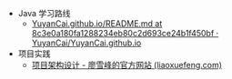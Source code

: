 - Java 学习路线
	- [YuyanCai.github.io/README.md at 8c3e0a180fa1288234eb80c2d693ce24b1f450bf · YuyanCai/YuyanCai.github.io](https://github.com/YuyanCai/YuyanCai.github.io/blob/8c3e0a180fa1288234eb80c2d693ce24b1f450bf/src/demo/README.md)
- 项目实践
	- [项目架构设计 - 廖雪峰的官方网站 (liaoxuefeng.com)](https://www.liaoxuefeng.com/wiki/1252599548343744/1492032577077281)
